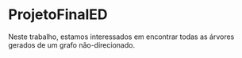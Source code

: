 # ProjetoFinalED
Neste trabalho, estamos interessados em encontrar todas as árvores gerados de um grafo não-direcionado.
